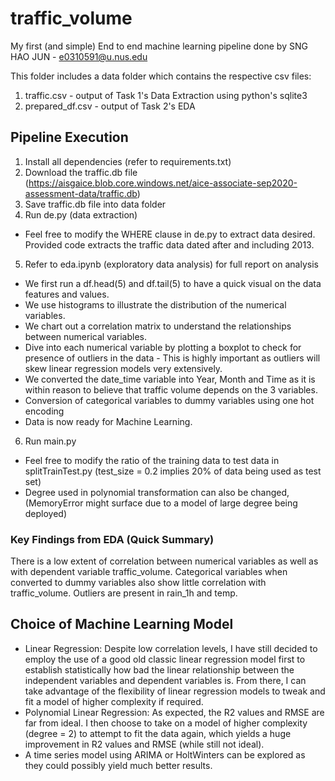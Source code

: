 # traffic_volume
 My first (and simple) End to end machine learning pipeline done by SNG HAO JUN - e0310591@u.nus.edu
 
This folder includes a data folder which contains the respective csv files:
1. traffic.csv - output of Task 1's Data Extraction using python's sqlite3
2. prepared_df.csv - output of Task 2's EDA

## Pipeline Execution
1. Install all dependencies (refer to requirements.txt)
2. Download the traffic.db file (https://aisgaice.blob.core.windows.net/aice-associate-sep2020-assessment-data/traffic.db)
3. Save traffic.db file into data folder
4. Run de.py (data extraction)
- Feel free to modify the WHERE clause in de.py to extract data desired. Provided code extracts the traffic data dated after and including 2013.
5. Refer to eda.ipynb (exploratory data analysis) for full report on analysis
- We first run a df.head(5) and df.tail(5) to have a quick visual on the data features and values.
- We use histograms to illustrate the distribution of the numerical variables.
- We chart out a correlation matrix to understand the relationships between numerical variables.
- Dive into each numerical variable by plotting a boxplot to check for presence of outliers in the data - This is highly important as outliers will skew linear regression models very extensively.
- We converted the date_time variable into Year, Month and Time as it is within reason to believe that traffic volume depends on the 3 variables.
- Conversion of categorical variables to dummy variables using one hot encoding
- Data is now ready for Machine Learning.
6. Run main.py
- Feel free to modify the ratio of the training data to test data in splitTrainTest.py (test_size = 0.2 implies 20% of data being used as test set)
- Degree used in polynomial transformation can also be changed, (MemoryError might surface due to a model of large degree being deployed)

### Key Findings from EDA (Quick Summary)
There is a low extent of correlation between numerical variables as well as with dependent variable traffic_volume. Categorical variables when converted to dummy variables also show little correlation with traffic_volume. Outliers are present in rain_1h and temp.

## Choice of Machine Learning Model
- Linear Regression: Despite low correlation levels, I have still decided to employ the use of a good old classic linear regression model first to establish statistically how bad the linear relationship between the independent variables and dependent variables is. From there, I can take advantage of the flexibility of linear regression models to tweak and fit a model of higher complexity if required.
- Polynomial Linear Regression: As expected, the R2 values and RMSE are far from ideal. I then choose to take on a model of higher complexity (degree = 2) to attempt to fit the data again, which yields a huge improvement in R2 values and RMSE (while still not ideal).
- A time series model using ARIMA or HoltWinters can be explored as they could possibly yield much better results.

